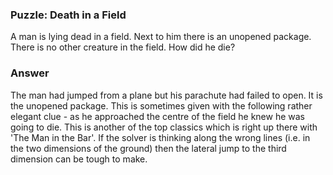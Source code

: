 ### Puzzle: Death in a Field

A man is lying dead in a field. Next to him there is an unopened package. There is no other creature in the field. How did he die?

### Answer 

The man had jumped from a plane but his parachute had failed to open. It is the unopened package. This is sometimes given with the following rather elegant clue - as he approached the centre of the field he knew he was going to die. This is another of the top classics which is right up there with 'The Man in the Bar'. If the solver is thinking along the wrong lines (i.e. in the two dimensions of the ground) then the lateral jump to the third dimension can be tough to make. 

